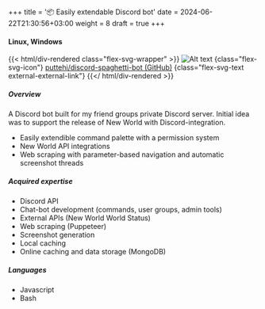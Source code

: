 +++
title = '📦 Easily extendable Discord bot'
date = 2024-06-22T21:30:56+03:00
weight = 8
draft = true
+++

#### Linux, Windows

{{< html/div-rendered class="flex-svg-wrapper" >}}
![Alt text](svg/code-slash.svg)
{class="flex-svg-icon"}
[puttehi/discord-spaghetti-bot (GitHub)](https://github.com/puttehi/discord-spaghetti-bot)
{class="flex-svg-text external-external-link"}
{{</ html/div-rendered >}}

##### Overview

A Discord bot built for my friend groups private Discord server. Initial idea was to support the release of New World with Discord-integration.

- Easily extendible command palette with a permission system
- New World API integrations
- Web scraping with parameter-based navigation and automatic screenshot threads

##### Acquired expertise

- Discord API
- Chat-bot development (commands, user groups, admin tools)
- External APIs (New World World Status)
- Web scraping (Puppeteer)
- Screenshot generation
- Local caching
- Online caching and data storage (MongoDB)

##### Languages

- Javascript
- Bash

